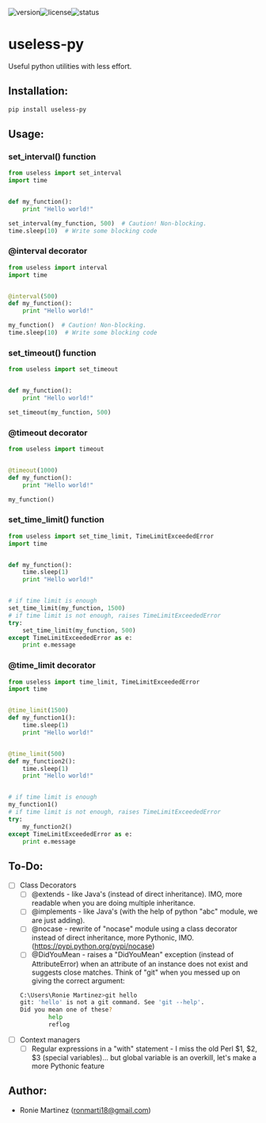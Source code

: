 ![version](https://img.shields.io/pypi/v/useless-py.svg)![license](https://img.shields.io/pypi/l/useless-py.svg)![status](https://img.shields.io/pypi/status/useless-py.svg)

# useless-py
Useful python utilities with less effort.

## Installation:
```sh
pip install useless-py
```

## Usage:

### set_interval() function
```python
from useless import set_interval
import time


def my_function():
    print "Hello world!"

set_interval(my_function, 500)  # Caution! Non-blocking.
time.sleep(10)  # Write some blocking code

```

### @interval decorator
```python
from useless import interval
import time


@interval(500)
def my_function():
    print "Hello world!"

my_function()  # Caution! Non-blocking.
time.sleep(10)  # Write some blocking code

```

### set_timeout() function
```python
from useless import set_timeout


def my_function():
    print "Hello world!"

set_timeout(my_function, 500)

```

### @timeout decorator
```python
from useless import timeout


@timeout(1000)
def my_function():
    print "Hello world!"

my_function()

```

### set_time_limit() function
```python
from useless import set_time_limit, TimeLimitExceededError
import time


def my_function():
    time.sleep(1)
    print "Hello world!"


# if time limit is enough
set_time_limit(my_function, 1500)
# if time limit is not enough, raises TimeLimitExceededError
try:
    set_time_limit(my_function, 500)
except TimeLimitExceededError as e:
    print e.message

```

### @time_limit decorator
```python
from useless import time_limit, TimeLimitExceededError
import time


@time_limit(1500)
def my_function1():
    time.sleep(1)
    print "Hello world!"


@time_limit(500)
def my_function2():
    time.sleep(1)
    print "Hello world!"


# if time limit is enough
my_function1()
# if time limit is not enough, raises TimeLimitExceededError
try:
    my_function2()
except TimeLimitExceededError as e:
    print e.message

```

## To-Do:
- [ ] Class Decorators
    - [ ] @extends - like Java's (instead of direct inheritance). IMO, more readable when you are doing multiple inheritance.
    - [ ] @implements - like Java's (with the help of python "abc" module, we are just adding).
    - [ ] @nocase - rewrite of "nocase" module using a class decorator instead of direct inheritance, more Pythonic, IMO. (https://pypi.python.org/pypi/nocase)
    - [ ] @DidYouMean - raises a "DidYouMean" exception (instead of AttributeError) when an attribute of an instance does not exist and suggests close matches. Think of "git" when you messed up on giving the correct argument:
    ```sh
    C:\Users\Ronie Martinez>git hello
    git: 'hello' is not a git command. See 'git --help'.
    Did you mean one of these?
            help
            reflog
    ```
- [ ] Context managers
    - [ ] Regular expressions in a "with" statement - I miss the old Perl $1, $2, $3 (special variables)... but global variable is an overkill, let's make a more Pythonic feature 
 
## Author:
* Ronie Martinez (ronmarti18@gmail.com)
